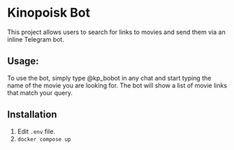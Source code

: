 # Kinopoisk Bot
This project allows users to search for links to movies and send them via an inline Telegram bot.


## Usage:
To use the bot, simply type @kp_bobot in any chat and start typing the name of the movie you are looking for. The bot will show a list of movie links that match your query.

## Installation
1. Edit `.env` file.
2. `docker compose up`
